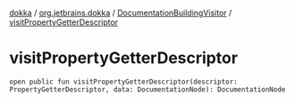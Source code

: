 [dokka](../../index.md) / [org.jetbrains.dokka](../index.md) / [DocumentationBuildingVisitor](index.md) / [visitPropertyGetterDescriptor](visitPropertyGetterDescriptor.md)

# visitPropertyGetterDescriptor

```
open public fun visitPropertyGetterDescriptor(descriptor: PropertyGetterDescriptor, data: DocumentationNode): DocumentationNode
```
